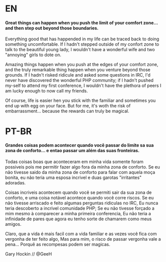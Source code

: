 # EN

#### Great things can happen when you push the limit of your comfort zone... and then step out beyond those boundaries.

Everything good that has happended in my life can be traced back to doing something uncomfortable. If I hadn't stepped outside of my
confort zone to talk to the beautiful young lady, I wouldn't have a wonderful wife and two "annoying" girls to dote on.

Amazing things happen when you push at the edges of your comfort zone, and the truly remarkable thing happen when you venture
beyond those grounds. If I hadn't risked ridicule and asked some questions in IRC, I'd never have discovered the wonderful
PHP community; if I hadn't pushed my-self to attend my first conference, I wouldn't have the plethora of peers I am lucky enough to now call my
friends.

Of course, life is easier hen you stick with the familiar and sometimes you end up with egg on your face. But for me, it's 
woth the risk of embarrassment... because the rewards can truly be magical.


# PT-BR

#### Grandes coisas podem acontecer quando você passar do limite sa sua zona de conforto... e entao passar um além das suas fronteiras.

Todas coisas boas que aconteceram em minha vida somente foram possiveis pois me permitir fazer algo fora da minha zona de conforto. Se eu não tivesse saido da minha zona de conforto para falar com aquela moça bonita, eu não teria uma esposa 
incrivel e duas garotas "irritantes" adoradas.

Coisas incriveis acontecem quando você se permiti sair da sua zona de conforto, e uma coisa notável acontece quando você corre riscos. Se eu não tivesse arriscado e feito algumas perguntas ridiculas no IRC, Eu nunca teria descoberto a incrivel comunidade PHP; Se eu não tivesse forçado a mim mesmo à comparecer a minha primeira conferencia, Eu não teria a infinidade de pares que agora eu tenho sorte de chamarem como meus amigos.

Claro, que a vida é mais facil com a vida familiar e as vezes você fica com vergonha de ter feito algo, Mas para mim, o risco de passar vergonha vale a pena... Porquê as recompesas podem ser magicas. 

Gary Hockin // @GeeH
